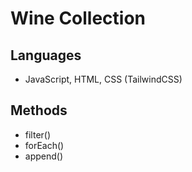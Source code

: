 # Wine Collection

## Languages
- JavaScript, HTML, CSS (TailwindCSS)

## Methods
- filter()
- forEach()
- append()

